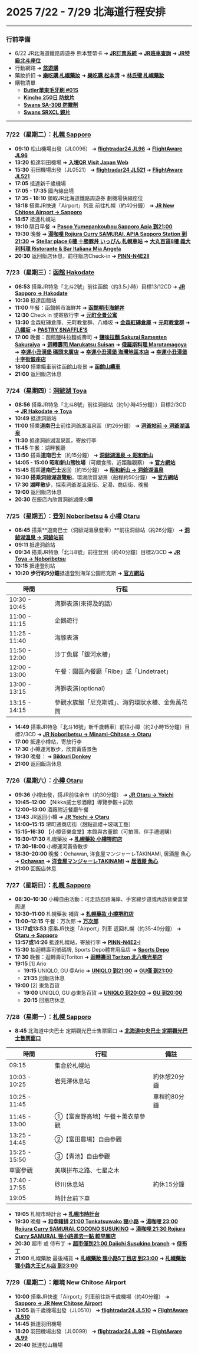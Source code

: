 # 2025 7/22 - 7/29 北海道行程安排
---
### **行前準備**
- 6/22 JR北海道鐵路周遊券 熊本雙幣卡
  ➜ **[JR訂票系統](https://www.eki-net.com/zh-CHT/jreast-train-reservation/Top/Index)**
  ➜ **[JR班車查詢](https://www.jrhokkaido.co.jp/global/)**
  ➜ **[JR特級北斗座位](https://www.jrhokkaido.co.jp/train/tr036_01.html)**
- 行動網路
  ➜ **[悠遊購](https://yoyogoshop.com/)**
- 藥妝折扣
  ➜ **[樂吃購 札幌藥妝](https://hokkaido.letsgojp.com/coupon/747816/)**
  ➜ **[樂吃購 松本清](https://www.letsgojp.com/coupon/379869/)**
  ➜ **[林氏璧 札幌藥妝](https://linshibi.com/?p=30008)**
- 購物清單
  - **[Butler單束毛牙刷 #01S](https://search.kakaku.com/sunstar%20butler%20%2301%20s/?act=Input)**
  - **[Kincho 250日 防蚊片](https://kakaku.com/item/K0001526033/)**
  - **[Swans SA-30B 防霧劑](https://search.kakaku.com/swans%20SA-30B/?act=Input)**
  - **[Swans SRXCL 鏡片](https://search.kakaku.com/swans%20SRXCL/?act=Input)**

---
### **7/22（星期二）：[札幌 Sapporo](https://weather.yahoo.co.jp/weather/1b/1400/1101.html)**
- **09:10** 松山機場出發（JL0096）
  ➜ **[flightradar24 JL96](https://www.flightradar24.com/data/flights/jl96)**
  ➜ **[FlightAware JL96](https://www.flightaware.com/live/flight/JAL96)**
- **13:20** 抵達羽田機場
  ➜ **[入境QR Visit Japan Web](https://www.vjw.digital.go.jp)**
- **15:30** 羽田機場出發（JL0521）
  ➜ **[flightradar24 JL521](https://www.flightradar24.com/data/flights/jl521)**
  ➜ **[FlightAware JL521](https://www.flightaware.com/live/flight/JAL521)**
- **17:05** 抵達新千歲機場
- **17:05 - 17:35** 國內線出境
- **17:35 - 18:10** 領取JR北海道鐵路周遊券 劃機場快線座位
- **18:18** 搭乘JR快速「Airport」列車 前往札幌（約40分鐘）
  ➜ **[JR New Chitose Airport → Sapporo](https://jrhokkaidonorikae.com/pc/cgi/result.cgi?search_target=route&search_way=time&sum_target=7&faretype=2&jr=on&privately=on&dep_node=SAPPORO(JR)&arv_node=HAKODATE&via_node01=&via_node02=&via_node03=&year=2025&month=07&day=23&hour=6&minute=00&search_type=departure&sort=time&max_route=5&nearexpress=on&sprexprs=on&utrexprs=on&exprs=on&slputr=on&slpexprs=on&sprnozomi=on&transfer=normal&lang=en&xsl=hrsr)**
- **18:57** 抵達札幌站
- **19:10** 隔日早餐
  ➜ **[Pasco Yumepankoubou Sapporo Apia 到21:00](https://maps.app.goo.gl/ztzvNKvgxy8N6DRt6)**
- **19:30** 晚餐
  ➜ **[湯咖哩 Rojiura Curry SAMURAI. APIA Sapporo Station 到21:30](https://maps.app.goo.gl/q3xHg9em4hUAN4Jn8)**
  ➜ **[Stellar place 6樓 十勝豚丼 いっぴん 札幌車站](https://maps.app.goo.gl/RoU9Px2duAZbgand8)**
  ➜ **[大丸百貨8樓 義大利料理 Ristorante & Bar Italiana Mia Angela](https://maps.app.goo.gl/RNpjpnou8FotCYk79)**
- **20:30** 返回飯店休息，前往飯店Check-in
  ➜ **[PINN-N4E2Ⅱ](https://maps.app.goo.gl/Ch4ByPyYPHnb1VWX7)**

### **7/23（星期三）：[函館 Hakodate](https://weather.yahoo.co.jp/weather/1d/2300/1202.html)**
- **06:53** 搭乘JR特急「北斗2號」前往函館（約3.5小時）目標13/12CD
  ➜ **[JR Sapporo → Hakodate](https://jrhokkaidonorikae.com/pc/cgi/result.cgi?search_target=route&search_way=time&sum_target=7&faretype=2&jr=on&privately=on&dep_node=SAPPORO(JR)&arv_node=HAKODATE&via_node01=&via_node02=&via_node03=&year=2025&month=07&day=23&hour=6&minute=00&search_type=departure&sort=time&max_route=5&nearexpress=on&sprexprs=on&utrexprs=on&exprs=on&slputr=on&slpexprs=on&sprnozomi=on&transfer=normal&lang=en&xsl=hrsr)**
- **10:38** 抵達函館站
- **11:00** 午餐：函館朝市海鮮丼
  ➜ **[函館朝市海鮮丼](https://maps.app.goo.gl/LRQWGUmKPhxK2koJA)**
- **12:30** Check in 或寄放行李
  ➜ **[元町全景公寓](https://maps.app.goo.gl/NbYBjUywxXubnsEo9)**
- **13:30** 金森紅磚倉庫、元町教堂群、八幡坂
  ➜ **[金森紅磚倉庫](https://maps.app.goo.gl/ainh7hqNMxSm6QWR6)**
  ➜ **[元町教堂群](https://maps.app.goo.gl/154xQrY4feTccCuv5)**
  ➜ **[八幡坂](https://maps.app.goo.gl/B9KoMVD9XxwSEi6m8)**
  ➜ **[PASTRY SNAFFLE’S](https://maps.app.goo.gl/hP1mL72eVJbp4eDV6)**
- **17:00** 晚餐：函館鹽味拉麵或壽司
  ➜ **[鹽味拉麵 Sakurai Ramenten Sakuraiya](https://maps.app.goo.gl/uWJn6rrmXTrjaRRQ7)**
  ➜ **[迴轉壽司 Marukatsu Suisan](https://maps.app.goo.gl/WMwZqom2RHp84BC47)**
  ➜ **[俄羅斯料理 Marutamagoya](https://maps.app.goo.gl/r3KpY579ntiZy2y68)**
  ➜ **[幸運小丑漢堡 碼頭末廣店](https://maps.app.goo.gl/7CRNQ2DEF9cQJxKL6)**
  ➜ **[幸運小丑漢堡 海灣地區本店](https://maps.app.goo.gl/DhcXn4pmhgAnSz9UA)**
  ➜ **[幸運小丑漢堡 十字街銀座店](https://maps.app.goo.gl/Y9aMSiGiLThBVQjm6)**
- **18:00** 搭乘纜車前往函館山夜景
  ➜ **[函館山纜車](https://maps.app.goo.gl/CbupFSi51cQwrWuu8)**
- **21:00** 返回飯店休息

### **7/24（星期四）：[洞爺湖 Toya](https://weather.yahoo.co.jp/weather/1d/2100/1584.html)**
- **08:56** 搭乘JR特急「北斗8號」前往洞爺站（約1小時45分鐘））目標2/3CD
  ➜ **[JR Hakodate → Toya](https://jrhokkaidonorikae.com/pc/cgi/result.cgi?search_target=route&search_way=time&sum_target=7&faretype=2&jr=on&privately=on&dep_node=HAKODATE&arv_node=TOYA(JR-MURORAN)&via_node01=&via_node02=&via_node03=&year=2025&month=07&day=24&hour=7&minute=00&search_type=departure&sort=time&max_route=5&nearexpress=on&sprexprs=on&utrexprs=on&exprs=on&slputr=on&slpexprs=on&sprnozomi=on&transfer=normal&lang=en&xsl=hrsr)**
- **10:49** 抵達洞爺站
- **11:00** 搭乘**道南巴士**前往洞爺湖溫泉區（約26分鐘）
  ➜ **[洞爺站前 → 洞爺湖溫泉](https://www.donanbus.co.jp/map/toyako_toyakoonsen/?hp_lang=tw)**
- **11:30** 抵達洞爺湖溫泉區，寄放行李
- **11:45** 午餐：湖畔餐廳
- **13:50** 搭乘**道南巴士**（約15分鐘）
  ➜ **[洞爺湖溫泉 → 昭和新山](https://www.donanbus.co.jp/map/toyako_syowashinzan/?hp_lang=tw)**
- **14:05 - 15:00** **昭和新山熊牧場**（可餵食熊，近距離觀察）
  ➜ **[官方網站](https://kumakuma.co.jp/)**
- **15:45** 搭乘**道南巴士**返回（約15分鐘）
  ➜ **[昭和新山 → 洞爺湖溫泉](https://www.donanbus.co.jp/map/toyako_syowashinzan2/?hp_lang=tw)**
- **16:30** **搭乘洞爺湖遊覽船**，環湖欣賞湖景（船程約50分鐘）
  ➜ **[官方網站](https://www.toyakokisen.com/)**
- **17:30** **湖畔散步**，探索洞爺湖溫泉街、足湯、商店街、晚餐
- **19:00** 返回飯店休息
- **20:30** 在飯店內欣賞洞爺湖煙火🎆

### **7/25（星期五）：[登別 Noboribetsu](https://weather.yahoo.co.jp/weather/1d/2100/1230.html) & [小樽 Otaru](https://weather.yahoo.co.jp/weather/1b/1600/1203.html)**
- **08:45** 搭乘**道南巴士（洞爺湖溫泉發車）**前往洞爺站（約26分鐘）
  ➜ **[洞爺湖溫泉 → 洞爺站前](https://www.donanbus.co.jp/map/toyako_toyakoonsen2/?hp_lang=tw)**
- **09:11** 抵達洞爺站
- **09:34** 搭乘JR特急「北斗8號」前往登別（約40分鐘）目標2/3CD
  ➜ **[JR Toya → Noboribetsu](https://jrhokkaidonorikae.com/pc/cgi/result.cgi?search_target=route&search_way=time&sum_target=7&faretype=2&jr=on&privately=on&dep_node=TOYA(JR-MURORAN)&arv_node=NOBORIBETSU&via_node01=&via_node02=&via_node03=&year=2025&month=07&day=25&hour=9&minute=00&search_type=departure&sort=time&max_route=5&nearexpress=on&sprexprs=off&utrexprs=on&exprs=on&slputr=on&slpexprs=on&sprnozomi=off&transfer=normal&lang=en&xsl=hrsr)**
- **10:15** 抵達登別站
- **10:20** **步行約5分鐘**抵達登別海洋公園尼克斯
  ➜ **[官方網站](https://tw.nixe.co.jp/)**

| 時間 | 行程 |
|------|------|
| 10:30 - 10:45 | 海獅表演(來得及的話) |
| 11:00 - 11:15 | 企鵝遊行 |
| 11:25 - 11:40 | 海豚表演|
| 11:50 - 12:00 | 沙丁魚展「銀河水槽」|
| 12:00 - 13:00 | 午餐：園區內餐廳「Ribe」或「Lindetraet」 |
| 13:00 - 13:15 | 海獅表演(optional) |
| 13:15 - 14:15 | 參觀水族館「尼克斯城」、海豹環狀水槽、金魚萬花筒 |

- **14:49** 搭乘JR特急「北斗16號」新千歲轉車）前往小樽（約2小時15分鐘）目標2/3CD
  ➜ **[JR Noboribetsu → Minami-Chitose → Otaru](https://jrhokkaidonorikae.com/pc/cgi/result.cgi?search_target=route&search_way=time&sum_target=7&faretype=2&jr=on&privately=on&dep_node=NOBORIBETSU&arv_node=OTARU&via_node01=&via_node02=&via_node03=&year=2025&month=07&day=25&hour=14&minute=30&search_type=departure&sort=time&max_route=5&nearexpress=on&sprexprs=off&utrexprs=on&exprs=on&slputr=on&slpexprs=on&sprnozomi=off&transfer=normal&lang=en&xsl=hrsr)**
- **17:00** 抵達小樽站，寄放行李
- **17:30** 小樽運河散步，欣賞黃昏景色
- **19:30** 晚餐：
  ➜ **[Bikkuri Donkey](https://maps.app.goo.gl/rN5Vat2Lfx6TQq9n7)**
- **21:00** 返回飯店休息

### **7/26（星期六）：[小樽 Otaru](https://weather.yahoo.co.jp/weather/1b/1600/1203.html)**
- **09:36** 小樽出發，搭JR前往余市（約30分鐘）
  ➜ **[JR Otaru → Yoichi](https://jrhokkaidonorikae.com/pc/cgi/result.cgi?search_target=route&search_way=time&sum_target=7&faretype=2&jr=on&privately=on&dep_node=OTARU&arv_node=YOICHI&via_node01=&via_node02=&via_node03=&year=2025&month=07&day=26&hour=8&minute=00&search_type=departure&sort=time&max_route=5&nearexpress=on&sprexprs=on&utrexprs=on&exprs=on&slputr=on&slpexprs=on&sprnozomi=on&transfer=normal&lang=en&xsl=hrsr)**
- **10:45–12:00** 【Nikka威士忌酒廠】導覽參觀＋試飲
- **12:00–13:00** 酒廠附近餐廳午餐
- **13:43** JR返回小樽
  ➜ **[JR Yoichi → Otaru](https://jrhokkaidonorikae.com/pc/cgi/result.cgi?search_target=route&search_way=time&sum_target=7&faretype=2&jr=on&privately=on&dep_node=YOICHI&arv_node=OTARU&via_node01=&via_node02=&via_node03=&year=2025&month=07&day=26&hour=12&minute=00&search_type=departure&sort=time&max_route=5&nearexpress=on&sprexprs=on&utrexprs=on&exprs=on&slputr=on&slpexprs=on&sprnozomi=on&transfer=normal&lang=en&xsl=hrsr)**
- **14:00–15:15** 堺町通商店街（甜點巡禮＋玻璃工藝）
- **15:15–16:30** 【小樽音樂盒堂】本館與古董館（可拍照、伴手禮選購）
- **16:30–17:30** 札幌藥妝
  ➜ **[札幌藥妝 小樽堺町店](https://maps.app.goo.gl/gdWrqx5DuBan2h4LA)**
- **17:30–18:00** 小樽運河黃昏散步
- **18:30–20:00** 晚餐：Ochawan, 洋食屋マンジャーレTAKINAMI, 居酒屋 魚心
  ➜ **[Ochawan](https://maps.app.goo.gl/9HAZr3b1DwdDcKG46)**
  ➜ **[洋食屋マンジャーレTAKINAMI](https://maps.app.goo.gl/gyCXo65AVuqjFkrJ6)**
  ➜ **[居酒屋 魚心](https://maps.app.goo.gl/PpRdtJmYkQQ8F3Pr7)**
- **21:00** 回飯店休息

### **7/27（星期日）：[札幌 Sapporo](https://weather.yahoo.co.jp/weather/1b/1400/1101.html)**
- **08:30–10:30** 小樽自由活動：可走訪忍路海岸、手宮線步道或再訪音樂盒堂周邊
- **10:30–11:00** 札幌藥妝 補貨
  ➜ **[札幌藥妝 小樽堺町店](https://maps.app.goo.gl/gdWrqx5DuBan2h4LA)**
- **11:00–12:15** 午餐：万次郎
  ➜ **[万次郎](https://maps.app.goo.gl/XjDSvNSofukHtSUT9)**
- **13:17或13:53** 搭乘JR快速「Airport」列車 返回札幌（約35-40分鐘）
  ➜ **[Otaru → Sapporo](https://jrhokkaidonorikae.com/pc/cgi/result.cgi?search_target=route&search_way=time&sum_target=7&faretype=2&jr=on&privately=on&dep_node=OTARU&arv_node=SAPPORO(JR)&via_node01=&via_node02=&via_node03=&year=2025&month=07&day=27&hour=13&minute=00&search_type=departure&sort=time&max_route=5&nearexpress=on&sprexprs=on&utrexprs=on&exprs=on&slputr=on&slpexprs=on&sprnozomi=on&transfer=normal&lang=en&xsl=hrsr)**
- **13:57或14:26** 抵達札幌站，寄放行李
  ➜ **[PINN-N4E2-Ⅰ](https://maps.app.goo.gl/KAYK7Wcr7r58AxG36)**
- **15:30** 抽迴轉壽司號碼牌, Sports Depo體育用品店
  ➜ **[Sports Depo](https://maps.app.goo.gl/k6YfZE5hdZCqhyZZA)**
- **17:30** 晚餐：迴轉壽司Toriton
  ➜ **[迴轉壽司 Toriton 北八條光星店](https://maps.app.goo.gl/ZR7cP1Q9EnecVpRt7)**
- **19:15** [1] Ario 
  - **19:15** UNIQLO, GU @Ario 
    ➜ **[UNIQLO 到21:00](https://maps.app.goo.gl/nai1yraf6KZgLWE9A)**
    ➜ **[GU僅 到21:00](https://maps.app.goo.gl/9QktsZzoHAAAFv3f6)**
  - **21:35** 回飯店休息
- **19:00** [2] 東急百貨 
  - **19:00** UNIQLO, GU @東急百貨 
    ➜ **[UNIQLO 到20:00](https://maps.app.goo.gl/nai1yraf6KZgLWE9A)**
    ➜ **[GU 到20:00](https://maps.app.goo.gl/9QktsZzoHAAAFv3f6)**
  - **20:15** 回飯店休息

### **7/28（星期一）：[札幌 Sapporo](https://weather.yahoo.co.jp/weather/1b/1400/1101.html)**
- **8:45** 北海道中央巴士 定期觀光巴士售票窗口
  ➜ **[北海道中央巴士 定期觀光巴士售票窗口](https://maps.app.goo.gl/puJ9dnMhQVGLPdMo6)**

| 時間 | 行程 | 備註 |
|------|------|------|
| 09:15 | 集合於札幌站 | |
| 10:03 - 10:25 | 岩見澤休息站 | 約休憩20分鐘 |
| 10:25 - 11:45 | | 車程約80分鐘 |
| 11:45 - 13:00 | ①【富良野高地】午餐＋薰衣草參觀 ||
| 13:25 - 14:45 | ②【富田農場】自由參觀 | |
| 15:25 - 15:50 | ③【青池】自由參觀 | |
| 車窗參觀 | 美瑛拼布之路、七星之木 | |
| 17:40 - 17:55 | 砂川休息站 | 約休15分鐘 |
| 19:05 | 時計台前下車 | |

- **19:05** 札幌市時計台
  ➜ **[札幌市時計台](https://maps.app.goo.gl/3VZJ2RpqbjCtZ6m46)**
- **19:30** 晚餐
  ➜ **[和幸豬排 21:00 Tonkatsuwako 狸小路](https://maps.app.goo.gl/APcEbbDJDwjWP3zt8)**
  ➜ **[湯咖哩 23:00 Rojiura Curry SAMURAI. COCONO SUSUKINO](https://maps.app.goo.gl/WaKSTeKhTP8uUuRe6)**
  ➜ **[湯咖哩 21:30 Rojiura Curry SAMURAI. 狸小路進去一點 較早關店](https://maps.app.goo.gl/DBadnVVy31gmC7NE6)**
- **20:30** 超市 或 侍布丁
  ➜ **[超市僅到21:00 Daiichi Susukino branch](https://maps.app.goo.gl/BfqU7m8x8ZLqLjet6)**
  ➜ **[侍布丁](https://maps.app.goo.gl/4zymNJkfgTVyq51U6)**
- **21:00** 札幌藥妝 最後補貨
  ➜ **[札幌藥妝 狸小路5丁目店 到23:00](https://maps.app.goo.gl/KPjah58NYCd5gfnx6)**
  ➜ **[札幌藥妝 狸小路大王ビル店 到23:00](https://maps.app.goo.gl/uYxeQpMXYhZ8XPug6)**


### **7/29（星期二）：離境 New Chitose Airport**
- **10:00** 搭乘JR快速「Airport」列車前往新千歲機場（約40分鐘）
  ➜ **[Sapporo → JR New Chitose Airport](https://jrhokkaidonorikae.com/pc/cgi/result.cgi?search_target=route&search_way=time&sum_target=7&faretype=2&jr=on&privately=on&dep_node=SAPPORO(JR)&arv_node=NEW%20CHITOSE%20AIRPORT&via_node01=&via_node02=&via_node03=&year=2025&month=07&day=29&hour=10&minute=00&search_type=departure&sort=time&max_route=5&nearexpress=on&sprexprs=on&utrexprs=on&exprs=on&slputr=on&slpexprs=on&sprnozomi=on&transfer=normal&lang=en&xsl=hrsr)**
- **13:05** 新千歲機場出發（JL0510）
  ➜ **[flightradar24 JL510](https://www.flightradar24.com/data/flights/jl510)**
  ➜ **[FlightAware JL510](https://www.flightaware.com/live/flight/JAL510)**
- **14:45** 抵達羽田機場
- **18:20** 羽田機場出發（JL0099）
  ➜ **[flightradar24 JL99](https://www.flightradar24.com/data/flights/jl99)**
  ➜ **[FlightAware JL99](https://www.flightaware.com/live/flight/JAL99)**
- **20:40** 抵達松山機場
